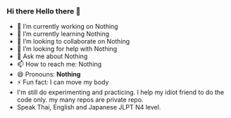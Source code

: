 ### Hi there Hello there 👋

- 🔭 I’m currently working on Nothing
- 🌱 I’m currently learning Nothing
- 👯 I’m looking to collaborate on Nothing
- 🤔 I’m looking for help with Nothing
- 💬 Ask me about Nothing
- 📫 How to reach me: Nothing
- 😄 Pronouns: **Nothing**
- ⚡ Fun fact: I can move my body
- I'm still do experimenting and practicing. I help my idiot friend to do the code only. my many repos are private repo.
- Speak Thai, English and Japanese JLPT N4 level.
